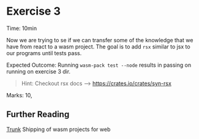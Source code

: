 # Exercise 3

Time: 10min

Now we are trying to se if we can transfer some of the knowledge that we have from react to a wasm project.
The goal is to add `rsx` similar to jsx to our programs until tests pass.

Expected Outcome: Running `wasm-pack test --node` results in passing on running on exercise 3 dir.

> Hint: Checkout rsx docs --> https://crates.io/crates/syn-rsx

Marks: 10,

## Further Reading

[Trunk](https://trunkrs.dev/) Shipping of wasm projects for web